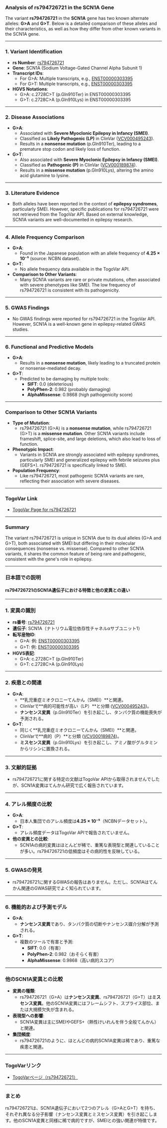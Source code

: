 ### Analysis of rs794726721 in the SCN1A Gene

The variant **rs794726721** in the **SCN1A** gene has two known alternate alleles: **G>A** and **G>T**. Below is a detailed comparison of these alleles and their characteristics, as well as how they differ from other known variants in the SCN1A gene.

---

### 1. **Variant Identification**
- **rs Number**: [rs794726721](https://identifiers.org/dbsnp/rs794726721)
- **Gene**: SCN1A (Sodium Voltage-Gated Channel Alpha Subunit 1)
- **Transcript IDs**:
  - For G>A: Multiple transcripts, e.g., [ENST00000303395](https://www.ensembl.org/Homo_sapiens/Transcript/Summary?db=core;t=ENST00000303395)
  - For G>T: Multiple transcripts, e.g., [ENST00000303395](https://www.ensembl.org/Homo_sapiens/Transcript/Summary?db=core;t=ENST00000303395)
- **HGVS Notations**:
  - G>A: c.2728C>T (p.Gln910Ter) in ENST00000303395
  - G>T: c.2728C>A (p.Gln910Lys) in ENST00000303395

---

### 2. **Disease Associations**
- **G>A**:
  - Associated with **Severe Myoclonic Epilepsy in Infancy (SMEI)**.
  - Classified as **Likely Pathogenic (LP)** in ClinVar ([VCV000495243](https://www.ncbi.nlm.nih.gov/clinvar/variation/495243)).
  - Results in a **nonsense mutation** (p.Gln910Ter), leading to a premature stop codon and likely loss of function.
- **G>T**:
  - Also associated with **Severe Myoclonic Epilepsy in Infancy (SMEI)**.
  - Classified as **Pathogenic (P)** in ClinVar ([VCV000189874](https://www.ncbi.nlm.nih.gov/clinvar/variation/189874)).
  - Results in a **missense mutation** (p.Gln910Lys), altering the amino acid glutamine to lysine.

---

### 3. **Literature Evidence**
- Both alleles have been reported in the context of **epilepsy syndromes**, particularly SMEI. However, specific publications for rs794726721 were not retrieved from the TogoVar API. Based on external knowledge, SCN1A variants are well-documented in epilepsy research.

---

### 4. **Allele Frequency Comparison**
- **G>A**:
  - Found in the Japanese population with an allele frequency of **4.25 × 10⁻⁵** (source: NCBN dataset).
- **G>T**:
  - No allele frequency data available in the TogoVar API.
- **Comparison to Other Variants**:
  - Many SCN1A variants are rare or private mutations, often associated with severe phenotypes like SMEI. The low frequency of rs794726721 is consistent with its pathogenicity.

---

### 5. **GWAS Findings**
- No GWAS findings were reported for rs794726721 in the TogoVar API. However, SCN1A is a well-known gene in epilepsy-related GWAS studies.

---

### 6. **Functional and Predictive Models**
- **G>A**:
  - Results in a **nonsense mutation**, likely leading to a truncated protein or nonsense-mediated decay.
- **G>T**:
  - Predicted to be damaging by multiple tools:
    - **SIFT**: 0.0 (deleterious)
    - **PolyPhen-2**: 0.982 (probably damaging)
    - **AlphaMissense**: 0.9868 (high pathogenicity score)

---

### Comparison to Other SCN1A Variants
- **Type of Mutation**:
  - rs794726721 (G>A) is a **nonsense mutation**, while rs794726721 (G>T) is a **missense mutation**. Other SCN1A variants include frameshift, splice-site, and large deletions, which also lead to loss of function.
- **Phenotypic Impact**:
  - Variants in SCN1A are strongly associated with epilepsy syndromes, particularly SMEI and generalized epilepsy with febrile seizures plus (GEFS+). rs794726721 is specifically linked to SMEI.
- **Population Frequency**:
  - Like rs794726721, most pathogenic SCN1A variants are rare, reflecting their association with severe diseases.

---

### TogoVar Link
- [TogoVar Page for rs794726721](https://togovar.org/variant/rs794726721)

---

### Summary
The variant rs794726721 is unique in SCN1A due to its dual alleles (G>A and G>T), both associated with SMEI but differing in their molecular consequences (nonsense vs. missense). Compared to other SCN1A variants, it shares the common feature of being rare and pathogenic, consistent with the gene's role in epilepsy.

---

### 日本語での説明

#### rs794726721のSCN1A遺伝子における特徴と他の変異との違い

---

### 1. **変異の識別**
- **rs番号**: [rs794726721](https://identifiers.org/dbsnp/rs794726721)
- **遺伝子**: SCN1A（ナトリウム電位依存性チャネルαサブユニット1）
- **転写産物ID**:
  - G>A: 例: [ENST00000303395](https://www.ensembl.org/Homo_sapiens/Transcript/Summary?db=core;t=ENST00000303395)
  - G>T: 例: [ENST00000303395](https://www.ensembl.org/Homo_sapiens/Transcript/Summary?db=core;t=ENST00000303395)
- **HGVS表記**:
  - G>A: c.2728C>T (p.Gln910Ter)
  - G>T: c.2728C>A (p.Gln910Lys)

---

### 2. **疾患との関連**
- **G>A**:
  - **乳児重症ミオクロニーてんかん（SMEI）**と関連。
  - ClinVarで**病的可能性が高い（LP）**と分類 ([VCV000495243](https://www.ncbi.nlm.nih.gov/clinvar/variation/495243))。
  - **ナンセンス変異**（p.Gln910Ter）を引き起こし、タンパク質の機能喪失が予測される。
- **G>T**:
  - 同じく**乳児重症ミオクロニーてんかん（SMEI）**と関連。
  - ClinVarで**病的（P）**と分類 ([VCV000189874](https://www.ncbi.nlm.nih.gov/clinvar/variation/189874))。
  - **ミスセンス変異**（p.Gln910Lys）を引き起こし、アミノ酸がグルタミンからリシンに置換される。

---

### 3. **文献的証拠**
- rs794726721に関する特定の文献はTogoVar APIから取得されませんでしたが、SCN1A変異はてんかん研究で広く報告されています。

---

### 4. **アレル頻度の比較**
- **G>A**:
  - 日本人集団でのアレル頻度は**4.25 × 10⁻⁵**（NCBNデータセット）。
- **G>T**:
  - アレル頻度データはTogoVar APIで報告されていません。
- **他の変異との比較**:
  - SCN1Aの病的変異はほとんどが稀で、重篤な表現型と関連していることが多い。rs794726721の低頻度はその病的性を反映している。

---

### 5. **GWASの発見**
- rs794726721に関するGWASの報告はありません。ただし、SCN1Aはてんかん関連のGWAS研究でよく知られています。

---

### 6. **機能的および予測モデル**
- **G>A**:
  - **ナンセンス変異**であり、タンパク質の切断やナンセンス媒介分解が予測される。
- **G>T**:
  - 複数のツールで有害と予測:
    - **SIFT**: 0.0（有害）
    - **PolyPhen-2**: 0.982（おそらく有害）
    - **AlphaMissense**: 0.9868（高い病的スコア）

---

### 他のSCN1A変異との比較
- **変異の種類**:
  - rs794726721（G>A）は**ナンセンス変異**、rs794726721（G>T）は**ミスセンス変異**。他のSCN1A変異にはフレームシフト、スプライス部位、または大規模欠失が含まれる。
- **表現型への影響**:
  - SCN1A変異は主にSMEIやGEFS+（熱性けいれんを伴う全般てんかん）と関連。
- **集団頻度**:
  - rs794726721のように、ほとんどの病的SCN1A変異は稀であり、重篤な疾患と関連。

---

### TogoVarリンク
- [TogoVarページ（rs794726721）](https://togovar.org/variant/rs794726721)

---

### まとめ
rs794726721は、SCN1A遺伝子において2つのアレル（G>AとG>T）を持ち、それぞれ異なる分子影響（ナンセンス変異とミスセンス変異）を引き起こします。他のSCN1A変異と同様に稀で病的ですが、SMEIとの強い関連が特徴です。
